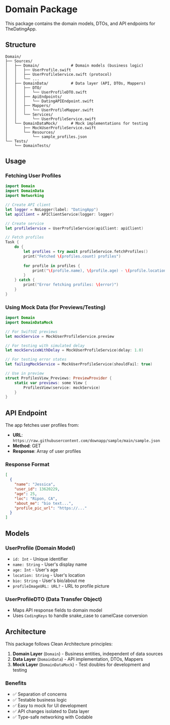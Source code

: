 # Domain Package

This package contains the domain models, DTOs, and API endpoints for TheDatingApp.

## Structure

```
Domain/
├── Sources/
│   ├── Domain/              # Domain models (business logic)
│   │   ├── UserProfile.swift
│   │   ├── UserProfileService.swift (protocol)
│   │   └── ...
│   ├── DomainData/          # Data layer (API, DTOs, Mappers)
│   │   ├── DTO/
│   │   │   └── UserProfileDTO.swift
│   │   ├── ApiEndpoints/
│   │   │   └── DatingAPIEndpoint.swift
│   │   ├── Mappers/
│   │   │   └── UserProfileMapper.swift
│   │   └── Services/
│   │       └── UserProfileService.swift
│   └── DomainDataMock/      # Mock implementations for testing
│       ├── MockUserProfileService.swift
│       └── Resources/
│           └── sample_profiles.json
└── Tests/
    └── DomainTests/
```

## Usage

### Fetching User Profiles

```swift
import Domain
import DomainData
import Networking

// Create API client
let logger = NoLogger(label: "DatingApp")
let apiClient = APIClientService(logger: logger)

// Create service
let profileService = UserProfileService(apiClient: apiClient)

// Fetch profiles
Task {
    do {
        let profiles = try await profileService.fetchProfiles()
        print("Fetched \(profiles.count) profiles")
        
        for profile in profiles {
            print("\(profile.name), \(profile.age) - \(profile.location)")
        }
    } catch {
        print("Error fetching profiles: \(error)")
    }
}
```

### Using Mock Data (for Previews/Testing)

```swift
import Domain
import DomainDataMock

// For SwiftUI previews
let mockService = MockUserProfileService.preview

// For testing with simulated delay
let mockServiceWithDelay = MockUserProfileService(delay: 1.0)

// For testing error states
let failingMockService = MockUserProfileService(shouldFail: true)

// Use in preview
struct ProfilesView_Previews: PreviewProvider {
    static var previews: some View {
        ProfilesView(service: mockService)
    }
}
```

## API Endpoint

The app fetches user profiles from:
- **URL**: `https://raw.githubusercontent.com/downapp/sample/main/sample.json`
- **Method**: GET
- **Response**: Array of user profiles

### Response Format

```json
[
  {
    "name": "Jessica",
    "user_id": 13620229,
    "age": 25,
    "loc": "Ripon, CA",
    "about_me": "bio text...",
    "profile_pic_url": "https://..."
  }
]
```

## Models

### UserProfile (Domain Model)
- `id: Int` - Unique identifier
- `name: String` - User's display name
- `age: Int` - User's age
- `location: String` - User's location
- `bio: String` - User's bio/about me
- `profileImageURL: URL?` - URL to profile picture

### UserProfileDTO (Data Transfer Object)
- Maps API response fields to domain model
- Uses `CodingKeys` to handle snake_case to camelCase conversion

## Architecture

This package follows Clean Architecture principles:

1. **Domain Layer** (`Domain`) - Business entities, independent of data sources
2. **Data Layer** (`DomainData`) - API implementation, DTOs, Mappers
3. **Mock Layer** (`DomainDataMock`) - Test doubles for development and testing

### Benefits
- ✅ Separation of concerns
- ✅ Testable business logic
- ✅ Easy to mock for UI development
- ✅ API changes isolated to Data layer
- ✅ Type-safe networking with Codable

